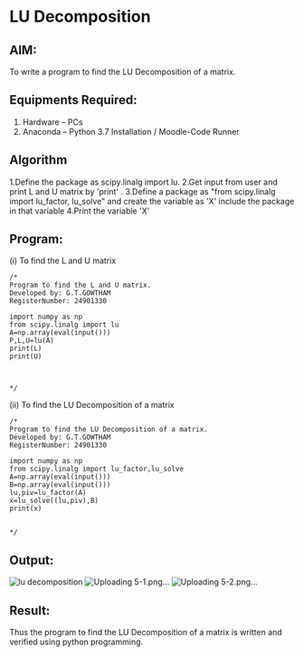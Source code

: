 # LU Decomposition 

## AIM:
To write a program to find the LU Decomposition of a matrix.

## Equipments Required:
1. Hardware – PCs
2. Anaconda – Python 3.7 Installation / Moodle-Code Runner

## Algorithm
1.Define the package as scipy.linalg import lu.
2.Get input from user and print L and U matrix by 'print' .
3.Define a package as "from scipy.linalg import lu_factor, lu_solve" and create the variable as 'X' include the package in that variable
4.Print the variable 'X'

## Program:
(i) To find the L and U matrix
```
/*
Program to find the L and U matrix.
Developed by: G.T.GOWTHAM
RegisterNumber: 24901330

import numpy as np
from scipy.linalg import lu
A=np.array(eval(input()))
P,L,U=lu(A)
print(L)
print(U)



*/
```
(ii) To find the LU Decomposition of a matrix
```
/*
Program to find the LU Decomposition of a matrix.
Developed by: G.T.GOWTHAM
RegisterNumber: 24901330

import numpy as np
from scipy.linalg import lu_factor,lu_solve
A=np.array(eval(input()))
B=np.array(eval(input()))
lu,piv=lu_factor(A)
x=lu_solve((lu,piv),B)
print(x)


*/
```

## Output:
![lu decomposition]()
![Uploading 5-1.png…]()
![Uploading 5-2.png…]()




## Result:
Thus the program to find the LU Decomposition of a matrix is written and verified using python programming.


